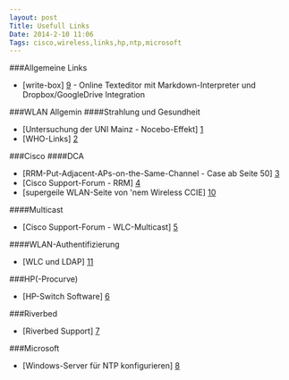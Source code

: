 ```yaml
---
layout: post
Title: Usefull Links
Date: 2014-2-10 11:06   
Tags: cisco,wireless,links,hp,ntp,microsoft
---
```


###Allgemeine Links
- [write-box] [9] - Online Texteditor mit Markdown-Interpreter und Dropbox/GoogleDrive Integration

###WLAN Allgemin
####Strahlung und Gesundheit
- [Untersuchung der UNI Mainz - Nocebo-Effekt] [1]
- [WHO-Links] [2]


###Cisco
####DCA
- [RRM-Put-Adjacent-APs-on-the-Same-Channel - Case ab Seite 50] [3]
- [Cisco Support-Forum - RRM] [4]
- [supergeile WLAN-Seite von 'nem Wireless CCIE] [10]

####Multicast
- [Cisco Support-Forum - WLC-Multicast] [5]

####WLAN-Authentifizierung
- [WLC und LDAP] [11]

###HP(-Procurve)
- [HP-Switch Software] [6]

###Riverbed
- [Riverbed Support] [7]

###Microsoft
- [Windows-Server für NTP konfigurieren] [8]




[1]: http://www.uni-mainz.de/presse/56071.php
[2]: http://www.who.int/peh-emf/publications/factsheets/en/index.html
[3]: http://de.scribd.com/doc/59972132/38/RRM-Put-Adjacent-APs-on-the-Same-Channel
[4]: https://supportforums.cisco.com/thread/2190297
[5]: https://supportforums.cisco.com/docs/DOC-32337
[6]: http://pro-networking-h17007.external.hp.com/us/en/support/converter/index.aspx
[7]: http://support.riverbed.com/
[8]: http://yadhutony.blogspot.de/2012/10/ntp-time-server-configuration-in.html?m=1
[9]: https://write-box.appspot.com/
[10]: http://mrncciew.com/
[11]: https://supportforums.cisco.com/docs/DOC-25344